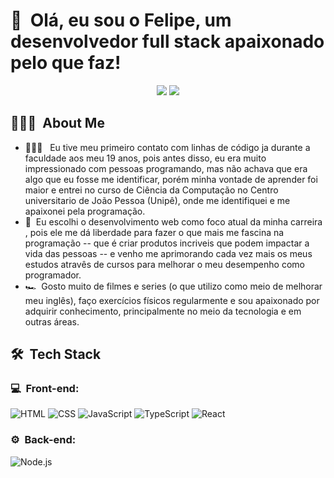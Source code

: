 <h1>👋 &nbsp;Olá, eu sou o Felipe, um desenvolvedor full stack apaixonado pelo que faz!</h1>
<p align="center">
<a href="https://www.linkedin.com/in/pedro-augusto-lopes-gomes-29337a231/"><img src="https://img.shields.io/badge/-Pedro%20Lopes%20-0077B5?style=flat-square&logo=Linkedin&logoColor=white"/></a>
<a href="mailto:pedrolopesgomes070102@gmail.com"><img src="https://img.shields.io/badge/-pedrolopesgomes070102@gmail.com-D14836?style=flat-square&logo=Gmail&logoColor=white"/></a>

</p>

<h2> 👨🏻‍💻 &nbsp;About Me </h2>

- 👨🏻‍💻 &nbsp; Eu tive meu primeiro contato com linhas de código ja durante a faculdade aos meu 19 anos, pois antes disso, eu era muito impressionado com pessoas programando, mas não achava que era algo que eu fosse me identificar, porém minha vontade de aprender foi maior e entrei no curso de Ciência da Computação no Centro universitario de João Pessoa (Unipê), onde me identifiquei e me apaixonei pela programação.
- 💚 &nbsp;Eu escolhi o desenvolvimento web como foco atual da minha carreira , pois ele me dá liberdade para fazer o que mais me fascina na programação -- que é criar produtos incriveis que podem impactar a vida das pessoas -- e venho me aprimorando cada vez mais os meus estudos atravês de cursos para melhorar o meu desempenho como programador. 
- 🏎 &nbsp;Gosto muito de filmes e series  (o que utilizo como meio de melhorar meu inglês), faço exercícios físicos regularmente e sou apaixonado por adquirir conhecimento, principalmente no meio da tecnologia e em outras áreas.

<h2> 🛠 &nbsp;Tech Stack</h2>
<h3>💻 &nbsp;Front-end:</h3>

![HTML](https://img.shields.io/badge/-HTML-333333?style=flat&logo=HTML5)
![CSS](https://img.shields.io/badge/-CSS-333333?style=flat&logo=CSS3&logoColor=1572B6)
![JavaScript](https://img.shields.io/badge/-JavaScript-333333?style=flat&logo=javascript)
![TypeScript](https://img.shields.io/badge/-TypeScript-333333?style=flat&logo=typescript&logoColor=2D79C7)
![React](https://img.shields.io/badge/-React-333333?style=flat&logo=react)

<h3>⚙️ &nbsp;Back-end:</h3>

![Node.js](https://img.shields.io/badge/-Node.js-333333?style=flat&logo=node.js)
